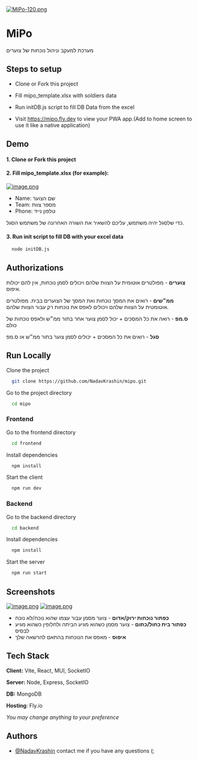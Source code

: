 [![MiPo-120.png](https://i.postimg.cc/HL605V6h/MiPo-120.png)](https://postimg.cc/PL88nrsW)

# MiPo

מערכת למעקב וניהול נוכחות של צוערים

## Steps to setup

- Clone or Fork this project

- Fill mipo_template.xlsx with soldiers data

- Run initDB.js script to fill DB Data from the excel

- Visit https://mipo.fly.dev to view your PWA app.(Add to home screen to use it like a native application)

## Demo

#### 1. Clone or Fork this project

#### 2. Fill mipo_template.xlsx (for example):

[![image.png](https://i.postimg.cc/7LpNh0vm/image.png)](https://postimg.cc/d7jCS7Vy)

- Name: שם הצוער
- Team: מספר צוות
- Phone: טלפון נייד

כדי שלסגל יהיה משתמש, עליכם להשאיר את השורה האחרונה של משתמש הסגל.

#### 3. Run init script to fill DB with your excel data

```bash
  node initDB.js
```

## Authorizations

**צוערים** - מפולטרים אוטומית על הצוות שלהם ויכולים לסמן נוכחות, אין להם יכולות איפוס.

**ממ״שים** - רואים את המסך נוכחות ואת המסך של הצוערים בבית. מפולטרים אוטומטית על הצוות שלהם ויכולים לאפס את נוכחות רק עבור הצוות שלהם.

**ס.מפ** - רואה את כל המסכים + יכול לסמן צוער אחר בתור ממ״ש ולאפס נוכחות של כולם

**סגל** - רואים את כל המסכים + יכולים לסמן צוער בתור ממ״ש או ס.מפ

## Run Locally

Clone the project

```bash
  git clone https://github.com/NadavKrashin/mipo.git
```

Go to the project directory

```bash
  cd mipo
```

### Frontend

Go to the frontend directory

```bash
  cd frontend
```

Install dependencies

```bash
  npm install
```

Start the client

```bash
  npm run dev
```

### Backend

Go to the backend directory

```bash
  cd backend
```

Install dependencies

```bash
  npm install
```

Start the server

```bash
  npm run start
```

## Screenshots

[![image.png](https://i.postimg.cc/prFKgkRw/image.png)](https://postimg.cc/ZvJ9N89H)
[![image.png](https://i.postimg.cc/x8Kk5N4j/image.png)](https://postimg.cc/jnSdd2TB)

- **כפתור נוכחות ירוק/אדום** - צוער מסמן עבור עצמו שהוא נוכח/לא נוכח
- **כפתור בית כחול/כתום** - צוער מסמן כשהוא מגיע הביתה ולחלופין כשהוא מגיע לבסיס
- **איפוס** - מאפס את הנוכחות בהתאם להרשאה שלך

## Tech Stack

**Client:** Vite, React, MUI, SocketIO

**Server:** Node, Express, SocketIO

**DB:** MongoDB

**Hosting**: Fly.io

_You may change anything to your preference_

## Authors

- [@NadavKrashin](https://www.github.com/NadavKrashin)
  contact me if you have any questions (;

